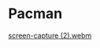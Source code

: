 # Pacman
[screen-capture (2).webm](https://github.com/Leelu88/Pacman/assets/146313477/d81e8905-e671-43e9-9982-40a471954f8e)
